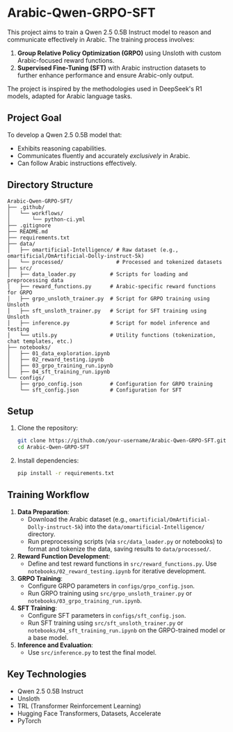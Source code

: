 # Arabic-Qwen-GRPO-SFT

This project aims to train a Qwen 2.5 0.5B Instruct model to reason and communicate effectively in Arabic. The training process involves:
1.  **Group Relative Policy Optimization (GRPO)** using Unsloth with custom Arabic-focused reward functions.
2.  **Supervised Fine-Tuning (SFT)** with Arabic instruction datasets to further enhance performance and ensure Arabic-only output.

The project is inspired by the methodologies used in DeepSeek's R1 models, adapted for Arabic language tasks.

## Project Goal

To develop a Qwen 2.5 0.5B model that:
-   Exhibits reasoning capabilities.
-   Communicates fluently and accurately *exclusively* in Arabic.
-   Can follow Arabic instructions effectively.

## Directory Structure

```
Arabic-Qwen-GRPO-SFT/
├── .github/
│   └── workflows/
│       └── python-ci.yml
├── .gitignore
├── README.md
├── requirements.txt
├── data/
│   ├── omartificial-Intelligence/ # Raw dataset (e.g., omartificial/OmArtificial-Dolly-instruct-5k)
│   └── processed/                 # Processed and tokenized datasets
├── src/
│   ├── data_loader.py           # Scripts for loading and preprocessing data
│   ├── reward_functions.py      # Arabic-specific reward functions for GRPO
│   ├── grpo_unsloth_trainer.py  # Script for GRPO training using Unsloth
│   ├── sft_unsloth_trainer.py   # Script for SFT training using Unsloth
│   ├── inference.py             # Script for model inference and testing
│   └── utils.py                 # Utility functions (tokenization, chat templates, etc.)
├── notebooks/
│   ├── 01_data_exploration.ipynb
│   ├── 02_reward_testing.ipynb
│   ├── 03_grpo_training_run.ipynb
│   ├── 04_sft_training_run.ipynb
└── configs/
    ├── grpo_config.json         # Configuration for GRPO training
    └── sft_config.json          # Configuration for SFT
```

## Setup

1.  Clone the repository:
    ```bash
    git clone https://github.com/your-username/Arabic-Qwen-GRPO-SFT.git
    cd Arabic-Qwen-GRPO-SFT
    ```
2.  Install dependencies:
    ```bash
    pip install -r requirements.txt
    ```

## Training Workflow

1.  **Data Preparation**:
    *   Download the Arabic dataset (e.g., `omartificial/OmArtificial-Dolly-instruct-5k`) into the `data/omartificial-Intelligence/` directory.
    *   Run preprocessing scripts (via `src/data_loader.py` or notebooks) to format and tokenize the data, saving results to `data/processed/`.
2.  **Reward Function Development**:
    *   Define and test reward functions in `src/reward_functions.py`. Use `notebooks/02_reward_testing.ipynb` for iterative development.
3.  **GRPO Training**:
    *   Configure GRPO parameters in `configs/grpo_config.json`.
    *   Run GRPO training using `src/grpo_unsloth_trainer.py` or `notebooks/03_grpo_training_run.ipynb`.
4.  **SFT Training**:
    *   Configure SFT parameters in `configs/sft_config.json`.
    *   Run SFT training using `src/sft_unsloth_trainer.py` or `notebooks/04_sft_training_run.ipynb` on the GRPO-trained model or a base model.
5.  **Inference and Evaluation**:
    *   Use `src/inference.py` to test the final model.

## Key Technologies
-   Qwen 2.5 0.5B Instruct
-   Unsloth
-   TRL (Transformer Reinforcement Learning)
-   Hugging Face Transformers, Datasets, Accelerate
-   PyTorch 